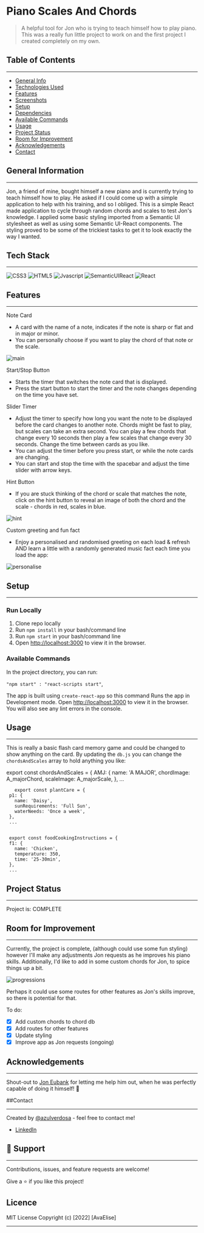 # Piano Scales And Chords

> A helpful tool for Jon who is trying to teach himself how to play piano. This was a really fun little project to work on and the first project I created completely on my own.

## Table of Contents

---

- [General Info](#general)
- [Technologies Used](#technologies-used)
- [Features](#features)
- [Screenshots](#screenshots)
- [Setup](#setup)
- [Dependencies](#dependencies)
- [Available Commands](#available-commands)
- [Usage](#usage)
- [Project Status](#project-status)
- [Room for Improvement](#room-for-improvement)
- [Acknowledgements](#acknowledgements)
- [Contact](#contact)

## General Information

---

Jon, a friend of mine, bought himself a new piano and is currently trying to teach himself how to play. He asked if I could come up with a simple application to help with his training, and so I obliged. This is a simple React made application to cycle through random chords and scales to test Jon's knowledge. I applied some basic styling imported from a Semantic UI stylesheet as well as using some Semantic UI-React components. The styling proved to be some of the trickiest tasks to get it to look exactly the way I wanted.

## Tech Stack

---

![CSS3](https://img.shields.io/badge/CSS3-1572B6.svg?style=for-the-badge&logo=CSS3&logoColor=white)
![HTML5](https://img.shields.io/badge/HTML5-E34F26.svg?style=for-the-badge&logo=HTML5&logoColor=white)
![Jvascript](https://img.shields.io/badge/JavaScript-F7DF1E.svg?style=for-the-badge&logo=JavaScript&logoColor=black)
![SemanticUIReact](https://img.shields.io/badge/Semantic%20UI%20React-35BDB2.svg?style=for-the-badge&logo=Semantic-UI-React&logoColor=white)
![React](https://img.shields.io/badge/React-61DAFB.svg?style=for-the-badge&logo=React&logoColor=black)

## Features

---

Note Card

- A card with the name of a note, indicates if the note is sharp or flat and in major or minor.
- You can personally choose if you want to play the chord of that note or the scale.

![main](./src/demo_images/main.png 'Main View')

Start/Stop Button

- Starts the timer that switches the note card that is displayed.
- Press the start button to start the timer and the note changes depending on the time you have set.

Slider Timer

- Adjust the timer to specify how long you want the note to be displayed before the card changes to another note. Chords might be fast to play, but scales can take an extra second. You can play a few chords that change every 10 seconds then play a few scales that change every 30 seconds. Change the time between cards as you like.
- You can adjust the timer before you press start, or while the note cards are changing.
- You can start and stop the time with the spacebar and adjust the time slider with arrow keys.

Hint Button

- If you are stuck thinking of the chord or scale that matches the note, click on the hint button to reveal an image of both the chord and the scale - chords in red, scales in blue.

![hint](./src/demo_images/hint.png 'Hint Shown')

Custom greeting and fun fact

- Enjoy a personalised and randomised greeting on each load & refresh AND learn a little with a randomly generated music fact each time you load the app:

![personalise](./src/demo_images/personal.png 'Personalised')

## Setup

---

### Run Locally

1. Clone repo locally
2. Run `npm install` in your bash/command line
3. Run `npm start` in your bash/command line
4. Open [http://localhost:3000](http://localhost:3000) to view it in the browser.

### Available Commands

In the project directory, you can run:

`"npm start" : "react-scripts start"`,

The app is built using `create-react-app` so this command Runs the app in Development mode. Open [http://localhost:3000](http://localhost:3000) to view it in the browser.
You will also see any lint errors in the console.

<!-- ### `"npm run dev": "concurrently "nodemon server" "npm run start"`,


For running the server and app together I am using concurrently this helps a lot in the MERN application as it runs both the server (client and server) concurrently. So you can work on them both together. -->

## Usage

---

This is really a basic flash card memory game and could be changed to show anything on the card. By updating the `db.js` you can change the `chordsAndScales` array to hold anything you like:

export const chordsAndScales = {
AMJ: {
name: 'A MAJOR',
chordImage: A_majorChord,
scaleImage: A_majorScale,
},
...

       export const plantCare = {
     p1: {
       name: 'Daisy',
       sunRequirements: 'Full Sun',
       waterNeeds: 'Once a week',
     },
     ...


     export const foodCookingInstructions = {
     f1: {
       name: 'Chicken',
       temperature: 350,
       time: '25-30min',
     },
     ...

## Project Status

---

Project is: COMPLETE

## Room for Improvement

---

Currently, the project is complete, (although could use some fun styling) however I'll make any adjustments Jon requests as he improves his piano skills. Additionally, I'd like to add in some custom chords for Jon, to spice things up a bit.

![progressions](./src/demo_images/chord_progressions.png 'Chord Progressions')

Perhaps it could use some routes for other features as Jon's skills improve, so there is potential for that.

To do:

- [x] Add custom chords to chord db
- [x] Add routes for other features
- [x] Update styling
- [x] Improve app as Jon requests (ongoing)

## Acknowledgements

---

Shout-out to [Jon Eubank](https://github.com/joneubank) for letting me help him out, when he was perfectly capable of doing it himself! 💚

##Contact

---

Created by [@azulverdosa](ellemocambo@gmail.com) - feel free to contact me!

- [LinkedIn](https://www.linkedin.com/in/avatorre/ 'linked')

## 🤝 Support

---

Contributions, issues, and feature requests are welcome!

Give a ⭐️ if you like this project!

## Licence

MIT License Copyright (c) [2022] [AvaElise]

---
